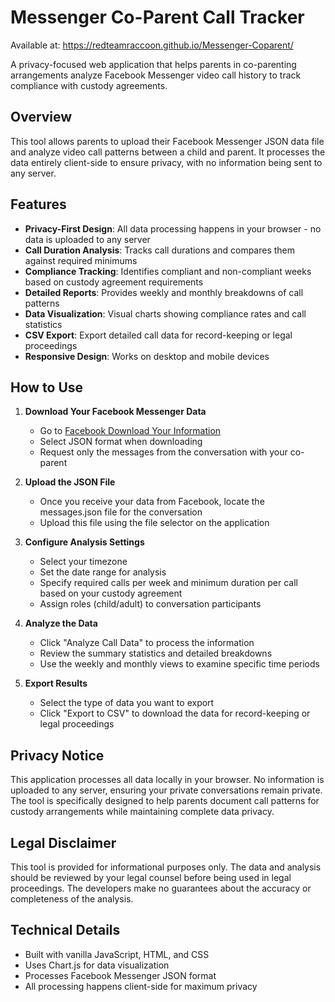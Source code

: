 # Messenger Co-Parent Call Tracker

Available at:
https://redteamraccoon.github.io/Messenger-Coparent/

A privacy-focused web application that helps parents in co-parenting arrangements analyze Facebook Messenger video call history to track compliance with custody agreements.

## Overview

This tool allows parents to upload their Facebook Messenger JSON data file and analyze video call patterns between a child and parent. It processes the data entirely client-side to ensure privacy, with no information being sent to any server.

## Features

- **Privacy-First Design**: All data processing happens in your browser - no data is uploaded to any server
- **Call Duration Analysis**: Tracks call durations and compares them against required minimums
- **Compliance Tracking**: Identifies compliant and non-compliant weeks based on custody agreement requirements
- **Detailed Reports**: Provides weekly and monthly breakdowns of call patterns
- **Data Visualization**: Visual charts showing compliance rates and call statistics
- **CSV Export**: Export detailed call data for record-keeping or legal proceedings
- **Responsive Design**: Works on desktop and mobile devices

## How to Use

1. **Download Your Facebook Messenger Data**
   - Go to [Facebook Download Your Information](https://www.facebook.com/dyi/)
   - Select JSON format when downloading
   - Request only the messages from the conversation with your co-parent

2. **Upload the JSON File**
   - Once you receive your data from Facebook, locate the messages.json file for the conversation
   - Upload this file using the file selector on the application

3. **Configure Analysis Settings**
   - Select your timezone
   - Set the date range for analysis
   - Specify required calls per week and minimum duration per call based on your custody agreement
   - Assign roles (child/adult) to conversation participants

4. **Analyze the Data**
   - Click "Analyze Call Data" to process the information
   - Review the summary statistics and detailed breakdowns
   - Use the weekly and monthly views to examine specific time periods

5. **Export Results**
   - Select the type of data you want to export
   - Click "Export to CSV" to download the data for record-keeping or legal proceedings

## Privacy Notice

This application processes all data locally in your browser. No information is uploaded to any server, ensuring your private conversations remain private. The tool is specifically designed to help parents document call patterns for custody arrangements while maintaining complete data privacy.

## Legal Disclaimer

This tool is provided for informational purposes only. The data and analysis should be reviewed by your legal counsel before being used in legal proceedings. The developers make no guarantees about the accuracy or completeness of the analysis.

## Technical Details

- Built with vanilla JavaScript, HTML, and CSS
- Uses Chart.js for data visualization
- Processes Facebook Messenger JSON format
- All processing happens client-side for maximum privacy
